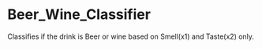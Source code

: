# Beer_Wine_Classifier
Classifies if the drink is Beer or wine based on Smell(x1) and Taste(x2) only.
